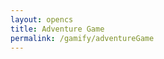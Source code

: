 ```yaml
---
layout: opencs
title: Adventure Game
permalink: /gamify/adventureGame
---
```


<div id="gameContainer">
    <div id="promptDropDown" class="promptDropDown" style="z-index: 9999"></div>
    <canvas id='gameCanvas'></canvas>
</div>

<script type="module">
    // Adnventure Game assets locations
    import Game from "{{site.baseurl}}/assets/js/adventureGame/Game.js";
    import GameLevelSummer from "{{site.baseurl}}/assets/js/adventureGame/GameLevelSummer.js";
    import { pythonURI, javaURI, fetchOptions } from '{{site.baseurl}}/assets/js/api/config.js';

    const gameLevelClasses = [GameLevelSummer];

    const instructionsStyle = `
        position: fixed;
        top: 50%;
        left: 50%;
        transform: translate(-50%, -50%);
        background: rgba(0, 0, 0, 0.9);
        color: white;
        padding: 30px;
        border-radius: 15px;
        z-index: 1000;
        max-width: 600px;
        width: 90%;
        font-family: 'Press Start 2P', cursive;
        border: 3px solid #f5c207;
        box-shadow: 0 0 20px rgba(245, 194, 7, 0.5);
    `;

    // Create the content
    const instructionsHTML = `
        <h2 style="color: #f5c207; margin-bottom: 15px; text-align: center;">Welcome!</h2>
        <div style="margin-bottom: 15px;">
            <h3 style="color: #f5c207;">Controls:</h3>
            <p>• WASD - Move</p>
            <p>• E/U - Interact with NPCs</p>
            <p>• ESC - Exit mini-games</p>
        </div>
        <div style="margin-bottom: 15px;">
            <h3 style="color: #f5c207;">NPCs:</h3>
            <p>• Robot - Meteor Blaster game</p>
            <p>• R2D2 - Star Wars game</p>
            <p>• Tux/Octocat - Quizzes</p>
            <p>• Stock Guy - Stock Market</p>
            <p>• Bitcoin - Casino</p>
        </div>
        <div style="text-align: center;">
            <button id="startGameBtn" style="
                background: #f5c207;
                color: black;
                border: none;
                padding: 8px 16px;
                border-radius: 5px;
                cursor: pointer;
                font-family: 'Press Start 2P', cursive;
                font-size: 12px;
                transition: all 0.3s ease;
            ">Start Game</button>
        </div>
    `;

    // Web Server Environment data
    const environment = {
        path:"{{site.baseurl}}",
        pythonURI: pythonURI,
        javaURI: javaURI,
        fetchOptions: fetchOptions,
        gameContainer: document.getElementById("gameContainer"),
        gameCanvas: document.getElementById("gameCanvas"),
        instructionsStyle: instructionsStyle,
        instructionsHTML: instructionsHTML,
        gameLevelClasses: gameLevelClasses

    }
    // Launch Adventure Game
    Game.main(environment);
</script>
